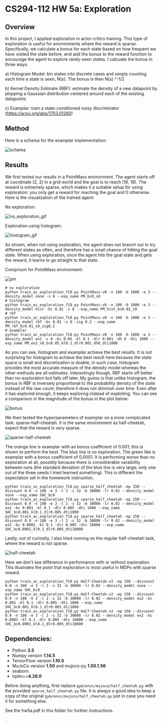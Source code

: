 # CS294-112 HW 5a: Exploration
## Overview
In this project, I applied exploration in actor-critics training. This type of exploration is useful for environments where the reward is sparse. Specifically, we calculate a bonus for each state based on how frequent we have visited the state before, and add the bonus to the reward function to encourage the agent to explore rarely-seen states. I calcuate the bonus in three ways.

a) Histogram Model: bin states into discrete cases and simply counting each time a state is seen, N(s). The bonus is then N(s) ^-1/2

b) Kernel Density Estimate (RBF): estimate the density of a new datapoint by plopping a Gaussian distribution centered around each of the existing datapoints

c) Examplar: train a state-conditioned noisy discriminator (https://arxiv.org/abs/1703.01260)

## Method
Here is a schema for the examplar implementation:

![schema](img/schema.png)

## Results
We first tested our results in a PointMass environment. The agent starts off at coordinate (2, 2) in a grid world and the goal is to reach (18, 18). The reward is extremely sparse, which makes it a suitable setup for using exploration: you only get a reward for reaching the goal and 0 otherwise. Here is the visualization of the trained agent:

No exploration:

![no_exploration_gif](data/ac_PM_bc0_s8_PointMass-v0_14-12-2018_20-40-50/1/exploration.gif)

Exploration using histogram:

![histogram_gif](data/ac_PM_hist_bc0.01_s8_PointMass-v0_14-12-2018_16-52-20/1/exploration.gif)

As shown, when not using exploration, the agent does not branch out to try different states as often, and therefore has a small chance of hitting the goal state. When using exploration, once the agent hits the goal state and gets the reward, it learns to go straight to that state.

Comprison for PointMass environment:

![pm](img/comparison.png)

```
# no exploration
python train_ac_exploration_f18.py PointMass-v0 -n 100 -b 1000 -e 3 --density_model none -s 8 --exp_name PM_bc0_s8
# histogram
python train_ac_exploration_f18.py PointMass-v0 -n 100 -b 1000 -e 3 --density_model hist -bc 0.01 -s 8 --exp_name PM_hist_bc0.01_s8
# rbf
python train_ac_exploration_f18.py PointMass-v0 -n 100 -b 1000 -e 3 --density_model rbf -bc 0.01 -s 8 -sig 0.2 --exp_name PM_rbf_bc0.01_s8_sig0.2
# examplar
python train_ac_exploration_f18.py PointMass-v0 -n 100 -b 1000 -e 3 --density_model ex2 -s 8 -bc 0.05 -kl 0.1 -dlr 0.001 -dh 8 -dti 1000 --exp_name PM_ex2_s8_bc0.05_kl0.1_dlr0.001_dh8_dti1000
```

As you can see, histogram and examplar achieve the best results. It is not surprising for histogram to achieve the best result here because the state space is small and discretization is doable; in such case, histogram provides the most accurate measure of the density model whereas the other methods are all estimates. Interestingly though, RBF starts off better than no-exploration but falls off later. My guess is that unlike histogram, the bonus in RBF is inversely proportional to the probability density of the state instead of the raw count; therefore it does not diminish over time. Even after it has explored enough, it keeps exploring instead of exploiting. You can see a comparison in the magnitude of the bonus in the plot below:

![bonus](img/bonus.png)

We then tested the hyperparameters of examplar on a more complicated task: sparse-half-cheetah. It is the same environment as half-cheetah, expect that the reward is very sparse.

![sparse-half-cheetah](img/sparse-half-cheetah.png)

The orange line is examplar with an bonus coefficient of 0.001; this is shown to perform the best. The blue line is no exploration. The green like is examplar with a bonus coefficient of 0.0001. It is performing worse than no exploration at all, possibly because there is considrerable varaibiltiy between runs (the standard deviation of the blue line is very large; only one out of the three seeds I tried learned something). This is different the expectation set in the homework instruction.

```
python train_ac_exploration_f18.py sparse_half_cheetah -ep 150 --discount 0.9 -n 100 -e 3 -l 2 -s 32 -b 30000 -lr 0.02 --density_model none --exp_name SHC_bc0
python train_ac_exploration_f18.py sparse_half_cheetah -ep 150 --discount 0.9 -n 100 -e 3 -l 2 -s 32 -b 30000 -lr 0.02 --density_model ex2 -bc 0.001 -kl 0.1 -dlr 0.005 -dti 1000 --exp_name SHC_bc0.001_kl0.1_dlr0.005_dti1000
python train_ac_exploration_f18.py sparse_half_cheetah -ep 150 --discount 0.9 -n 100 -e 3 -l 2 -s 32 -b 30000 -lr 0.02 --density_model ex2 -bc 0.0001 -kl 0.1 -dlr 0.005 -dti 10000 --exp_name SHC_bc0.0001_kl0.1_dlr0.005_dti10000
```

Lastly, out of curiosity, I also tried running on the regular half-cheetah task, where the reward is not sparse. 

![half-cheetah](img/half-cheetah.png)

Here we don't see difference in performance with or without exploration. This illustrates the point that exploration is most useful in MDPs with sparse reward.

```
python train_ac_exploration_f18.py Half-Cheetah-v2 -ep 150 --discount 0.9 -n 100 -e 3 -l 2 -s 32 -b 30000 -lr 0.02 --density_model none --exp_name SHC_bc0
python train_ac_exploration_f18.py Half-Cheetah-v2 -ep 150 --discount 0.9 -n 100 -e 3 -l 2 -s 32 -b 30000 -lr 0.02 --density_model ex2 -bc 0.001 -kl 0.1 -dlr 0.005 -dti 1000 --exp_name SHC_bc0.001_kl0.1_dlr0.005_dti1000
python train_ac_exploration_f18.py Half-Cheetah-v2 -ep 150 --discount 0.9 -n 100 -e 3 -l 2 -s 32 -b 30000 -lr 0.02 --density_model ex2 -bc 0.0001 -kl 0.1 -dlr 0.005 -dti 10000 --exp_name SHC_bc0.0001_kl0.1_dlr0.005_dti10000

```

## Dependencies:
 * Python **3.5**
 * Numpy version **1.14.5**
 * TensorFlow version **1.10.5**
 * MuJoCo version **1.50** and mujoco-py **1.50.1.56**
 * seaborn
 * tqdm==**4.26.0**

Before doing anything, first replace `gym/envs/mujoco/half_cheetah.py` with the provided `sparse_half_cheetah.py` file. It is always a good idea to keep a copy of the original `gym/envs/mujoco/half_cheetah.py` just in case you need it for something else.

See the hw5a.pdf in this folder for further instructions.
<!--See the [HW5 PDF](http://rail.eecs.berkeley.edu/deeprlcourse/static/homeworks/hw5a.pdf) for further instructions-->.
